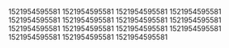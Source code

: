 1521954595581
1521954595581
1521954595581
1521954595581
1521954595581
1521954595581
1521954595581
1521954595581
1521954595581
1521954595581
1521954595581
1521954595581
1521954595581
1521954595581
1521954595581